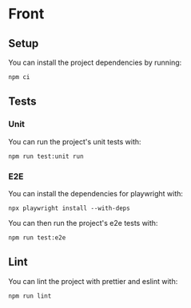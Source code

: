 # Front

## Setup

You can install the project dependencies by running:

```shell
npm ci
```

## Tests

### Unit

You can run the project's unit tests with:

```shell
npm run test:unit run
```

### E2E

You can install the dependencies for playwright with:

```shell
npx playwright install --with-deps
```

You can then run the project's e2e tests with:

```shell
npm run test:e2e
```

## Lint

You can lint the project with prettier and eslint with:

```shell
npm run lint  
```
